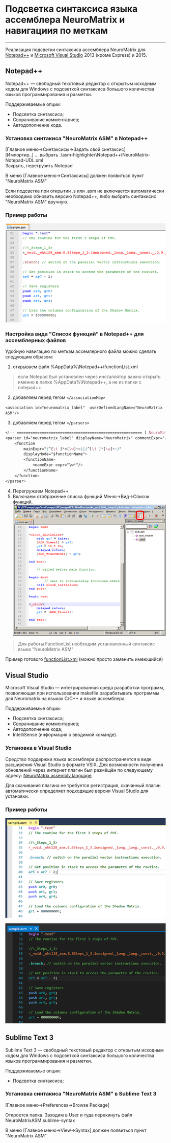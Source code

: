 ﻿# Подсветка синтаксиса языка ассемблера NeuroMatrix и навигациия по меткам
___

Реализация подсветки синтаксиса ассемблера NeuroMatrix для [Notepad++](https://notepad-plus-plus.org/) и [Microsoft Visual Studio](https://www.visualstudio.com/) 2013 (кроме Express) и 2015.

## Notepad++ 

Notepad++ — свободный текстовый редактор с открытым исходным кодом для Windows с подсветкой синтаксиса большого количества языков программирования и разметки.

Поддерживаемые опции:
* Подсветка синтаксиса;
* Сворачивание комментариев;
* Автодополнение кода. 

### Установка синтакиса "NeuroMatrix ASM"	 в Notepad++  
[Главное меню->Синтаксисы->Задать свой синтаксис]  
[Импортир..] ... выбрать .\asm-highlighter\Notepad++\NeuroMatrix-Notepad-UDL.xml  
Закрыть, перегрузить Notepad

В меню [Главное меню->Синтаксисы] должен появиться пункт "NeuroMatrix ASM"  

Если подсветка при открытии .s или .asm не включается автоматически необходимо обновить версию Notepad++, либо выбрать синтакисис "NeuroMatrix ASM" вручную.

### Пример работы

![Notepad++](/Notepad++/Screenshot.PNG?raw=true)

### Настройка вида "Список функций" в Notepad++ для ассемблерных файлов
Удобную навигацию по меткам ассемлерного файла можно сделать следующим образом:

1. открываем файл 
%AppData%\Notepad++\functionList.xml
> если Notepad был установлен через инсталлятор важно открыть именно в папке %AppData%\Notepad++, а не из папки с notepad++.

2. добавляем  перед тегом ```</associationMap>```   

```<association id="neuromatrix_label"  userDefinedLangName="NeuroMatrix ASM"/>```  
	  

3. добавляем  перед тегом  ```</parsers>```   
```css
<!-- ======================================================= [ NeuroMatrix ] -->
<parser id="neuromatrix_label" displayName="NeuroMatrix" commentExpr="((/\*.*?\*))">
	<function
		mainExpr="(^[\t ]*<[\w]+>)|(^[\t ]*[\w]+:)" 
		displayMode="$functionName">
		<functionName>
			<nameExpr expr="\w*"/>
		</functionName>
	</function>
</parser>
```
4. Перегружаем Notepad++			
5. Включаем отображение списка функций	Меню->Вид->Список функций. 
![Notepad++](/Notepad++/FunctionList.png?raw=true)

>Для работы FunctionList необходим установленный синтаксис языка "NeuroMatrix ASM"

Пример готового [functionList.xml](/Notepad++/functionList.xml) (можно просто заменить имеющийся)



## Visual Studio

Microsoft Visual Studio — интегрированная среда разработки программ, позволяющая при использовании makefile разрабатывать программы для Neuromatrix на языках C/C++ и языке ассемблера. 

Поддерживаемые опции:
* Подсветка синтаксиса;
* Сворачивание комментариев;
* Автодополнение кода;
* IntelliSense (информация о вводимой команде).

### Установка в Visual Studio

Средство поддержки языка ассемблера распространяется в виде расширения Visual Studio в формате VSIX. Для возможности получения обновлений через интернет плагин был размёщён по следующему адресу: [NeuroMatrix assembly language](https://visualstudiogallery.msdn.microsoft.com/ca93d385-b301-4f64-85e9-fa924d8304ab).

Для скачивания плагина не требуется регистрация, скачанный плагин автоматически определяет подходящие версии Visual Studio для установки. 

### Пример работы

![Light theme](/VisualStudio/Light_web.PNG?raw=true)

![Dark theme](/VisualStudio/Dark_web.PNG?raw=true)


## Sublime Text 3

Sublime Text 3 — свободный текстовый редактор с открытым исходным кодом для Windows с подсветкой синтаксиса большого количества языков программирования и разметки.

Поддерживаемые опции:
* Подсветка синтаксиса;

### Установка синтакиса "NeuroMatrix ASM"	 в Sublime Text 3

[Главное меню->Preferences->Browse Package] 

Откроется папка. Заходим в User и туда перекинуть файл NeuroMatrixASM.sublime-syntax

В меню [Главное меню->View->Syntax] должен появиться пункт "NeuroMatrix ASM" 